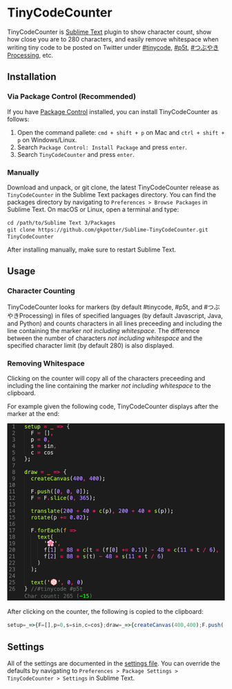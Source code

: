 # TinyCodeCounter
TinyCodeCounter is [Sublime Text](https://www.sublimetext.com) plugin to show character count, show how close you are to 280 characters, and easily remove whitespace when writing tiny code to be posted on Twitter under [#tinycode](https://twitter.com/hashtag/tinycode), [#p5t](https://twitter.com/hashtag/p5t), [#つぶやきProcessing](https://twitter.com/hashtag/つぶやきProcessing), etc. 

## Installation

### Via Package Control (Recommended)

If you have [Package Control](https://packagecontrol.io/installation) installed, you can install TinyCodeCounter as follows:

1. Open the command pallete: `cmd + shift + p` on Mac and `ctrl + shift + p` on Windows/Linux.
2. Search `Package Control: Install Package` and press `enter`.
3. Search `TinyCodeCounter` and press `enter`.

### Manually

Download and unpack, or git clone, the latest TinyCodeCounter release as `TinyCodeCounter` in the Sublime Text packages directory. You can find the packages directory by navigating to `Preferences > Browse Packages` in Sublime Text. On macOS or Linux, open a terminal and type:

```
cd /path/to/Sublime Text 3/Packages
git clone https://github.com/gkpotter/Sublime-TinyCodeCounter.git TinyCodeCounter
```
After installing manually, make sure to restart Sublime Text.

## Usage

### Character Counting
TinyCodeCounter looks for markers (by default #tinycode, #p5t, and #つぶやきProcessing) in files of specified languages (by default Javascript, Java, and Python) and counts characters in all lines preceeding and including the line containing the marker *not including whitespace.* The difference between the number of characters *not including whitespace* and the specified character limit (by default 280) is also displayed.

### Removing Whitespace
Clicking on the counter will copy all of the characters preceeding and including the line containing the marker *not including whitespace* to the clipboard.

For example given the following code, TinyCodeCounter displays after the marker at the end:

![example](./example.png)

After clicking on the counter, the following is copied to the clipboard:

```Javascript
setup=_=>{F=[],p=0,s=sin,c=cos};draw=_=>{createCanvas(400,400);F.push([0,0,0]);F=F.slice(0,365);translate(200+40*c(p),200+40*s(p));rotate(p+=0.02);F.forEach(f=>text('🌸',f[1]=88*c(t=(f[0]+=0.1))-48*c(11*t/6),f[2]=88*s(t)-48*s(11*t/6)));text('💮',0,0)}//#tinycode #p5t
```

## Settings

All of the settings are documented in the [settings file](https://github.com/gkpotter/Sublime-TinyCodeCounter/blob/main/TinyCodeCounter.sublime-settings). You can override the defaults by navigating to `Preferences > Package Settings > TinyCodeCounter > Settings` in Sublime Text.

